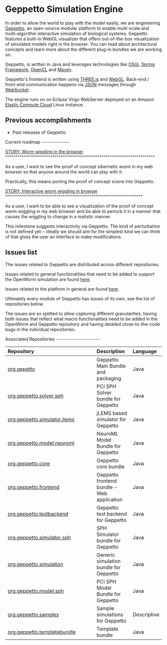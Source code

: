 Geppetto Simulation Engine
==========================

In order to allow the world to play with the model easily, we are engineering [Geppetto](http://geppetto.org), an open-source modular platform to enable multi-scale and multi-algorithm interactive simulation of biological systems. Geppetto features a built-in WebGL visualizer that offers out-of-the-box visualization of simulated models right in the browser. You can read about architectural concepts and learn more about the different plug-in bundles we are working on.

Geppetto, is written in Java and leverages technologies like [OSGi](http://www.osgi.org/), [Spring Framework](http://www.springsource.org/spring-framework), [OpenCL](http://www.khronos.org/opencl/) and [Maven](http://maven.apache.org/).

Geppetto's frontend is written using [THREE.js](http://mrdoob.github.com/three.js/) and [WebGL](http://www.khronos.org/webgl/). Back-end / front-end communication happens via [JSON](http://www.json.org/) messages through [WebSocket](http://www.websocket.org/).

The engine runs on on Eclipse Virgo WebServer deployed on an Amazon [Elastic Compute Cloud](http://aws.amazon.com/ec2/) Linux instance.

Previous accomplishments
------------------------

-   Past releases of Geppetto

Current roadmap --------------

[STORY: Worm wiggling in the browser](https://github.com/openworm/OpenWorm/issues?milestone=21&state=open) ^^^^^^^^^^^^^^^^^^^^^^^^^^^^^^^^^^^^^^^^^^^^^^^^^^^^^^^^^^^^^^^^^^^^^^^^^

As a user, I want to see the proof of concept sibernetic worm in my web browser so that anyone around the world can play with it.

Practically, this means porting the proof of concept scene into Geppetto.

[STORY: Interactive worm wiggling in browser](https://github.com/openworm/OpenWorm/issues?milestone=23&state=open) ^^^^^^^^^^^^^^^^^^^^^^^^^^^^^^^^^^^^^^^^^^^^^^^^^^^^^^^^^^^^^^^^^^^

As a user, I want to be able to see a visualization of the proof of concept worm wiggling in my web browser and be able to perturb it in a manner that causes the wiggling to change in a realistic manner.

This milestone suggests interactivity via Geppetto. The kind of perturbation is not defined yet-- ideally we should aim for the simplest kind we can think of that gives the user an interface to make modifications.

Issues list
-----------

The issues related to Geppetto are distributed across different repositories.

Issues related to general functionalities that need to be added to support the OpenWorm simulation are found [here](https://github.com/openworm/OpenWorm/issues?direction=desc&labels=geppetto&page=1&sort=comments&state=open).

Issues related to the platform in general are found [here](https://github.com/openworm/org.geppetto/issues?state=open).

Ultimately every module of Geppetto has issues of its own, see the list of repositories below.

The issues are so splitted to allow capturing different granularities, having both issues that reflect what macro functionalities need to be added in the OpenWorm and Geppetto repository and having detailed close-to-the-code bugs in the individual repositories.

Associated Repositories ----------------------

<table>
<colgroup>
<col width="67%" />
<col width="25%" />
<col width="7%" />
</colgroup>
<thead>
<tr class="header">
<th align="left">Repository</th>
<th align="left">Description</th>
<th align="left">Language</th>
</tr>
</thead>
<tbody>
<tr class="odd">
<td align="left"><a href="https://github.com/openworm/org.geppetto">org.gepetto</a></td>
<td align="left">Geppetto Main Bundle and packaging</td>
<td align="left">Java</td>
</tr>
<tr class="even">
<td align="left"><a href="https://github.com/openworm/org.geppetto.solver.sph">org.geppetto.solver.sph</a></td>
<td align="left">PCI SPH Solver bundle for Geppetto</td>
<td align="left">Java</td>
</tr>
<tr class="odd">
<td align="left"><a href="https://github.com/openworm/org.geppetto.simulator.jlems">org.geppetto.simulator.jlems</a></td>
<td align="left">jLEMS based simulator for Geppetto</td>
<td align="left">Java</td>
</tr>
<tr class="even">
<td align="left"><a href="https://github.com/openworm/org.geppetto.model.neuroml">org.geppetto.model.neuroml</a></td>
<td align="left">NeuroML Model Bundle for Geppetto</td>
<td align="left">Java</td>
</tr>
<tr class="odd">
<td align="left"><a href="https://github.com/openworm/org.geppetto.core">org.geppetto.core</a></td>
<td align="left">Geppetto core bundle</td>
<td align="left">Java</td>
</tr>
<tr class="even">
<td align="left"><a href="https://github.com/openworm/org.geppetto.frontend">org.geppetto.frontend</a></td>
<td align="left">Geppetto frontend bundle - Web application</td>
<td align="left">Java</td>
</tr>
<tr class="odd">
<td align="left"><a href="https://github.com/openworm/org.geppetto.testbackend">org.geppetto.testbackend</a></td>
<td align="left">Geppetto test backend for Geppetto</td>
<td align="left">Java</td>
</tr>
<tr class="even">
<td align="left"><a href="https://github.com/openworm/org.geppetto.simulator.sph">org.geppetto.simulator.sph</a></td>
<td align="left">SPH Simulator bundle for Geppetto</td>
<td align="left">Java</td>
</tr>
<tr class="odd">
<td align="left"><a href="https://github.com/openworm/org.geppetto.simulation">org.geppetto.simulation</a></td>
<td align="left">Generic simulation bundle for Geppetto</td>
<td align="left">Java</td>
</tr>
<tr class="even">
<td align="left"><a href="https://github.com/openworm/org.geppetto.model.sph">org.geppetto.model.sph</a></td>
<td align="left">PCI SPH Model Bundle for Geppetto</td>
<td align="left">Java</td>
</tr>
<tr class="odd">
<td align="left"><a href="https://github.com/openworm/org.geppetto.samples">org.geppetto.samples</a></td>
<td align="left">Sample simulations for Geppetto</td>
<td align="left">Descriptive</td>
</tr>
<tr class="even">
<td align="left"><a href="https://github.com/openworm/org.geppetto.templatebundle">org.geppetto.templatebundle</a></td>
<td align="left">Template bundle</td>
<td align="left">Java</td>
</tr>
</tbody>
</table>

